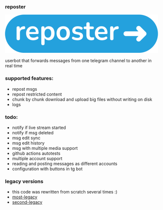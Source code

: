 ### reposter

<img src="https://github.com/gmankab/reposter/raw/main/img/transparent.png">

userbot that forwards messages from one telegram channel to another in real time

### supported features:
- repost msgs
- repost restricted content
- chunk by chunk download and upload big files without writing on disk
- logs

### todo:
- notify if live stream started
- notify if msg deleted
- msg edit sync
- msg edit history
- msg with multiple media support
- github actions autotests
- multiple account support
- reading and posting messages as different accounts
- configuration with buttons in tg bot

### legacy versions

- this code was rewritten from scratch several times :)
- [most-legacy](https://github.com/gmankab/reposter/tree/most-legacy)
- [second-legacy](https://github.com/gmankab/reposter/tree/second-legacy)

